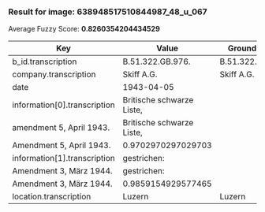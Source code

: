 ### Result for image: 638948517510844987_48_u_067
Average Fuzzy Score: **0.8260354204434529**
<small>

| Key | Value | Ground Truth | Score |
| --- | --- | --- | --- |
| b_id.transcription | B.51.322.GB.976. | B.51.322.GB.976. | 1.0 |
| company.transcription | Skiff A.G. | Skiff A.G. | 1.0 |
| date | 1943-04-05 |  | 0.0 |
| information[0].transcription | Britische schwarze Liste,
 amendment 5, April 1943. | Britische schwarze Liste,
Amendment 5, April 1943. | 0.9702970297029703 |
| information[1].transcription | gestrichen:
 Amendment 3, März 1944. | gestrichen:
Amendment 3, März 1944. | 0.9859154929577465 |
| location.transcription | Luzern | Luzern | 1.0 |

</small>

